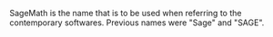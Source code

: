 SageMath is the name that is to be used when referring to the contemporary softwares. Previous names were "Sage" and "SAGE".
